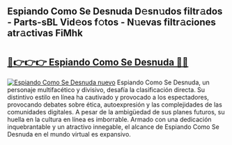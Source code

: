## Espiando Como Se Desnuda D𝚎sn𝚞dos filtr𝚊dos - Parts-sBL Vid𝚎os f𝚘tos - N𝚞evas filtr𝚊ciones atr𝚊ctivas FiMhk

# <h2><a href="http://mb16v7o.tromn.icu/?c=Espiando+Como+Se+Desnuda">🔗👉👉👉 Espiando Como Se Desnuda 🔗🔗</a></h2>

[![Espiando Como Se Desnuda nuevo](https://i.imgur.com/pEAQMta.gif)](http://mb16v7o.tromn.icu/?c=Espiando+Como+Se+Desnuda)
Espiando Como Se Desnuda, un personaje multifacético y divisivo, desafía la clasificación directa. Su distintivo estilo en línea ha cautivado y provocado a los espectadores, provocando debates sobre ética, autoexpresión y las complejidades de las comunidades digitales. A pesar de la ambigüedad de sus planes futuros, su huella en la cultura en línea es imborrable. Armado con una dedicación inquebrantable y un atractivo innegable, el alcance de Espiando Como Se Desnuda en el mundo virtual es expansivo.
